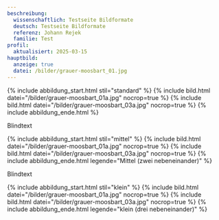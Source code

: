```yaml
---
beschreibung:
  wissenschaftlich: Testseite Bildformate
  deutsch: Testseite Bildformate
  referenz: Johann Rejek
  familie: Test
profil:
  aktualisiert: 2025-03-15
hauptbild:
  anzeige: true
  datei: /bilder/grauer-moosbart_01.jpg
---
```

{% include abbildung_start.html stil="standard" %}
{% include bild.html datei="/bilder/grauer-moosbart_01a.jpg" nocrop=true %}
{% include bild.html datei="/bilder/grauer-moosbart_03a.jpg" nocrop=true %}
{% include abbildung_ende.html %}

Blindtext

{% include abbildung_start.html stil="mittel" %}
{% include bild.html datei="/bilder/grauer-moosbart_01a.jpg" nocrop=true %}
{% include bild.html datei="/bilder/grauer-moosbart_03a.jpg" nocrop=true %}
{% include abbildung_ende.html legende="Mittel (zwei nebeneinander)" %}

Blindtext

{% include abbildung_start.html stil="klein" %}
{% include bild.html datei="/bilder/grauer-moosbart_01a.jpg" nocrop=true %}
{% include bild.html datei="/bilder/grauer-moosbart_03a.jpg" nocrop=true %}
{% include abbildung_ende.html legende="klein (drei nebeneinander)" %}